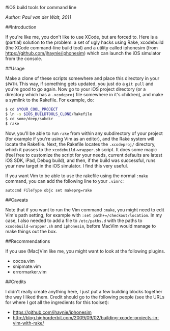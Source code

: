 #iOS build tools for command line

*Author: Paul van der Walt, 2011*

##Introduction

If you're like me, you don't like to use XCode, but are forced to. Here is a
(partial) solution to the problem: a set of ugly hacks using Rake, xcodebuild
(the XCode command-line build tool) and a utility called iphonesim (from
https://github.com/jhaynie/iphonesim) which can launch the iOS simulator from
the console.

##Usage

Make a clone of these scripts somewhere and place this directory in your `$PATH`.
This way, if something gets updated, you just do a `git pull` and you're good
to go again. Now go to your iOS project directory (or a directory which
has a `.xcodeproj` file somewhere in it's children), and make a symlink to the
Rakefile. For example, do:

```sh
$ cd $YOUR_COOL_PROJECT
$ ln -s $IOS_BUILDTOOLS_CLONE/Rakefile
$ cd some/deep/subdir
$ rake
```

Now, you'll be able to run `rake` from within any subdirectory of your project
(for example if you're using Vim as an editor), and the Rake system will locate
the Rakefile. Next, the Rakefile locates the `.xcodeproj/` directory, which it
passes to the `xcodebuild-wrapper.sh` script. It does some magic (feel free to
customize the script for your needs, current defaults are latest iOS SDK, iPad,
Debug build), and then, if the build was successful, runs your new target in
the iOS simulator. I find this very useful.

If you want Vim to be able to use the rakefile using the normal `:make` command,
you can add the following line to your `.vimrc`:

    autocmd FileType objc set makeprg=rake

##Caveats

Note that if you want to run the Vim command `:make`, you might need to edit Vim's path setting, for example with `:set path+=/checkout/location`. In my case, I also needed to add a file to `/etc/paths.d` with the paths to `xcodebuild-wrapper.sh` and `iphonesim`, before MacVim would manage to make things out the box.

##Recommendations

If you use (Mac)Vim like me, you might want to look at the following plugins.

* cocoa.vim
* snipmate.vim
* errormarker.vim

##Credits

I didn't really create anything here, I just put a few building blocks together the way I liked them. Credit should go to the following people (see the URLs for where I got all the ingredients for this toolset):

* https://github.com/jhaynie/iphonesim
* http://blog.highorderbit.com/2009/09/02/building-xcode-projects-in-vim-with-rake/
